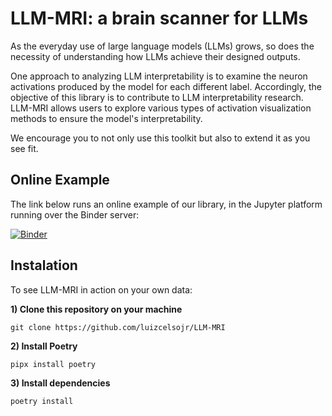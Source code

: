 # LLM-MRI: a brain scanner for LLMs

As the everyday use of large language models (LLMs) grows, so does the necessity of understanding how LLMs achieve their designed outputs.

One approach to analyzing LLM interpretability is to examine the neuron activations produced by the model for each different label. Accordingly, the objective of this library is to contribute to LLM interpretability research. LLM-MRI allows users to explore various types of activation visualization methods to ensure the model's interpretability.

We encourage you to not only use this toolkit but also to extend it as you see fit.

## Online Example

The link below runs an online example of our library, in the Jupyter platform running over the Binder server:

[![Binder](https://mybinder.org/badge_logo.svg)](https://mybinder.org/v2/gh/luizcelsojr/LLM-MRI/v01.0?labpath=examples%2FEmotions.ipynb)

## Instalation

To see LLM-MRI in action on your own data:

**1) Clone this repository on your machine**

```
git clone https://github.com/luizcelsojr/LLM-MRI
```

**2) Install Poetry**

```
pipx install poetry

```

**3) Install dependencies**

```
poetry install

```
